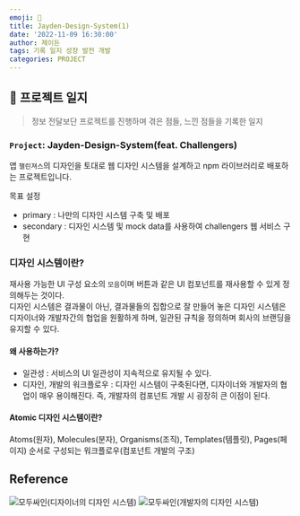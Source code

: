 ```yaml
---
emoji: 🔨
title: Jayden-Design-System(1)
date: '2022-11-09 16:30:00'
author: 제이든
tags: 기록 일지 성장 발전 개발
categories: PROJECT
---
```


## 🔨 프로젝트 일지

> 정보 전달보단 프로젝트를 진행하며 겪은 점들, 느낀 점들을 기록한 일지

### `Project`: Jayden-Design-System(feat. Challengers)

앱 `챌린져스`의 디자인을 토대로 웹 디자인 시스템을 설계하고 npm 라이브러리로 배포하는 프로젝트입니다.<br/>

목표 설정

- primary : 나만의 디자인 시스템 구축 및 배포
- secondary : 디자인 시스템 및 mock data를 사용하여 challengers 웹 서비스 구현

### 디자인 시스템이란?

재사용 가능한 UI 구성 요소의 `모음`이며 버튼과 같은 UI 컴포넌트를 재사용할 수 있게 정의해두는 것이다.<br/>
디자인 시스템은 결과물이 아닌, 결과물들의 집합으로 잘 만들어 놓은 디자인 시스템은 디자이너와 개발자간의 협업을 원활하게 하며, 일관된 규칙을 정의하며 회사의 브랜딩을 유지할 수 있다.

#### 왜 사용하는가?

- 일관성 : 서비스의 UI 일관성이 지속적으로 유지될 수 있다.
- 디자인, 개발의 워크플로우 : 디자인 시스템이 구축된다면, 디자이너와 개발자의 협업이 매우 용이해진다. 즉, 개발자의 컴포넌트 개발 시 굉장히 큰 이점이 된다.

#### Atomic 디자인 시스템이란?

Atoms(원자), Molecules(분자), Organisms(조직), Templates(템플릿), Pages(페이지) 순서로 구성되는 워크플로우(컴포넌트 개발의 구조)

## Reference

![모두싸인(디자이너의 디자인 시스템)](https://team.modusign.co.kr/%EC%82%AC%EB%9E%8C%EC%9D%84-%ED%96%A5%ED%95%9C-%EC%8B%9C%EC%8A%A4%ED%85%9C-%EC%A4%80%EB%B9%84%ED%95%98%EA%B8%B0-b7848638fb8)
![모두싸인(개발자의 디자인 시스템)](https://team.modusign.co.kr/%EC%9E%98-%EC%82%AC%EC%9A%A9%ED%95%A0-%EC%88%98-%EC%9E%88%EB%8A%94-%EB%94%94%EC%9E%90%EC%9D%B8-%EC%8B%9C%EC%8A%A4%ED%85%9C-%EC%BB%B4%ED%8F%AC%EB%84%8C%ED%8A%B8-%EB%A7%8C%EB%93%A4%EA%B8%B0-7387b40f547a)

```toc

```
